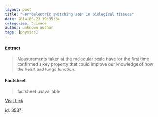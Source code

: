 ```yaml
---
layout: post
title: "Ferroelectric switching seen in biological tissues"
date: 2014-06-23 19:35:34
categories: Science
author: unknown author
tags: [physics]
---
```



#### Extract
>Measurements taken at the molecular scale have for the first time confirmed a key property that could improve our knowledge of how the heart and lungs function.

#### Factsheet
>factsheet unavailable

[Visit Link](http://phys.org/news322756517.html)

id:    3537
